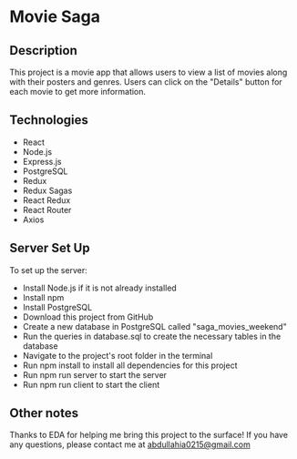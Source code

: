 # Movie Saga
## Description
This project is a movie app that allows users to view a list of movies along with their posters and genres. Users can click on the "Details" button for each movie to get more information. 
## Technologies
- React
- Node.js
- Express.js
- PostgreSQL
- Redux
- Redux Sagas
- React Redux
- React Router
- Axios

## Server Set Up
To set up the server:

- Install Node.js if it is not already installed
- Install npm
- Install PostgreSQL
- Download this project from GitHub
- Create a new database in PostgreSQL called "saga_movies_weekend"
- Run the queries in database.sql to create the necessary tables in the database
- Navigate to the project's root folder in the terminal
- Run npm install to install all dependencies for this project
- Run npm run server to start the server
- Run npm run client to start the client

## Other notes

Thanks to EDA for helping me bring this project to the surface!
If you have any questions, please contact me at abdullahia0215@gmail.com
